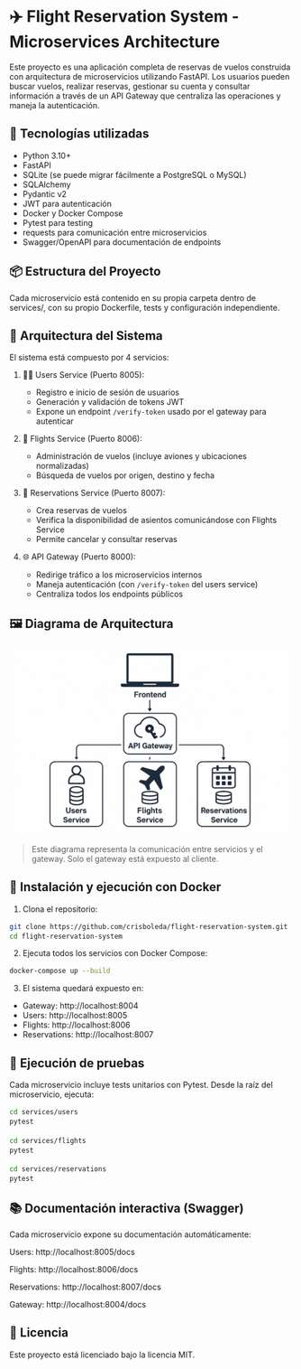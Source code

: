 # ✈️ Flight Reservation System - Microservices Architecture

Este proyecto es una aplicación completa de reservas de vuelos construida con arquitectura de microservicios utilizando FastAPI. Los usuarios pueden buscar vuelos, realizar reservas, gestionar su cuenta y consultar información a través de un API Gateway que centraliza las operaciones y maneja la autenticación.

## 🔧 Tecnologías utilizadas

- Python 3.10+
- FastAPI
- SQLite (se puede migrar fácilmente a PostgreSQL o MySQL)
- SQLAlchemy
- Pydantic v2
- JWT para autenticación
- Docker y Docker Compose
- Pytest para testing
- requests para comunicación entre microservicios
- Swagger/OpenAPI para documentación de endpoints

## 📦 Estructura del Proyecto

Cada microservicio está contenido en su propia carpeta dentro de services/, con su propio Dockerfile, tests y configuración independiente.

## 🧩 Arquitectura del Sistema

El sistema está compuesto por 4 servicios:

1. 🧑‍💼 Users Service (Puerto 8005):
   - Registro e inicio de sesión de usuarios
   - Generación y validación de tokens JWT
   - Expone un endpoint `/verify-token` usado por el gateway para autenticar

2. 🛫 Flights Service (Puerto 8006):
   - Administración de vuelos (incluye aviones y ubicaciones normalizadas)
   - Búsqueda de vuelos por origen, destino y fecha

3. 📄 Reservations Service (Puerto 8007):
   - Crea reservas de vuelos
   - Verifica la disponibilidad de asientos comunicándose con Flights Service
   - Permite cancelar y consultar reservas

4. 🌐 API Gateway (Puerto 8000):
   - Redirige tráfico a los microservicios internos
   - Maneja autenticación (con `/verify-token` del users service)
   - Centraliza todos los endpoints públicos

## 🖼️ Diagrama de Arquitectura

![arquitectura](./docs/images/arquitectura.png)

> Este diagrama representa la comunicación entre servicios y el gateway. Solo el gateway está expuesto al cliente.

## 🚀 Instalación y ejecución con Docker

1. Clona el repositorio:

```bash
git clone https://github.com/crisboleda/flight-reservation-system.git
cd flight-reservation-system
```

2. Ejecuta todos los servicios con Docker Compose:

```bash
docker-compose up --build
```

3. El sistema quedará expuesto en:

- Gateway: http://localhost:8004
- Users: http://localhost:8005
- Flights: http://localhost:8006
- Reservations: http://localhost:8007

## 🧪 Ejecución de pruebas

Cada microservicio incluye tests unitarios con Pytest.
Desde la raíz del microservicio, ejecuta:

```bash
cd services/users
pytest

cd services/flights
pytest

cd services/reservations
pytest
```

## 📚 Documentación interactiva (Swagger)
Cada microservicio expone su documentación automáticamente:

Users: http://localhost:8005/docs

Flights: http://localhost:8006/docs

Reservations: http://localhost:8007/docs

Gateway: http://localhost:8004/docs

## 📄 Licencia
Este proyecto está licenciado bajo la licencia MIT.
